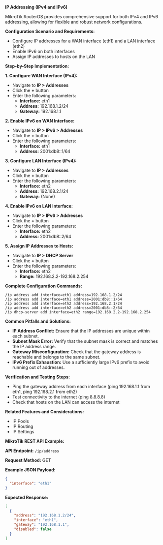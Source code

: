 **IP Addressing (IPv4 and IPv6)**

MikroTik RouterOS provides comprehensive support for both IPv4 and IPv6 addressing, allowing for flexible and robust network configurations.

**Configuration Scenario and Requirements:**

- Configure IP addresses for a WAN interface (eth1) and a LAN interface (eth2)
- Enable IPv6 on both interfaces
- Assign IP addresses to hosts on the LAN

**Step-by-Step Implementation:**

**1. Configure WAN Interface (IPv4):**

- Navigate to **IP > Addresses**
- Click the **+** button
- Enter the following parameters:
  - **Interface:** eth1
  - **Address:** 192.168.1.2/24
  - **Gateway:** 192.168.1.1

**2. Enable IPv6 on WAN Interface:**

- Navigate to **IP > IPv6 > Addresses**
- Click the **+** button
- Enter the following parameters:
  - **Interface:** eth1
  - **Address:** 2001:db8::1/64

**3. Configure LAN Interface (IPv4):**

- Navigate to **IP > Addresses**
- Click the **+** button
- Enter the following parameters:
  - **Interface:** eth2
  - **Address:** 192.168.2.1/24
  - **Gateway:** (None)

**4. Enable IPv6 on LAN Interface:**

- Navigate to **IP > IPv6 > Addresses**
- Click the **+** button
- Enter the following parameters:
  - **Interface:** eth2
  - **Address:** 2001:db8::2/64

**5. Assign IP Addresses to Hosts:**

- Navigate to **IP > DHCP Server**
- Click the **+** button
- Enter the following parameters:
  - **Interface:** eth2
  - **Range:** 192.168.2.2-192.168.2.254

**Complete Configuration Commands:**

```
/ip address add interface=eth1 address=192.168.1.2/24
/ip address add interface=eth1 address=2001:db8::1/64
/ip address add interface=eth2 address=192.168.2.1/24
/ip address add interface=eth2 address=2001:db8::2/64
/ip dhcp-server add interface=eth2 range=192.168.2.2-192.168.2.254
```

**Common Pitfalls and Solutions:**

- **IP Address Conflict:** Ensure that the IP addresses are unique within each subnet.
- **Subnet Mask Error:** Verify that the subnet mask is correct and matches the IP address range.
- **Gateway Misconfiguration:** Check that the gateway address is reachable and belongs to the same subnet.
- **IPv6 Prefix Exhaustion:** Use a sufficiently large IPv6 prefix to avoid running out of addresses.

**Verification and Testing Steps:**

- Ping the gateway address from each interface (ping 192.168.1.1 from eth1, ping 192.168.2.1 from eth2)
- Test connectivity to the internet (ping 8.8.8.8)
- Check that hosts on the LAN can access the internet

**Related Features and Considerations:**

- IP Pools
- IP Routing
- IP Settings

**MikroTik REST API Example:**

**API Endpoint:** `/ip/address`

**Request Method:** GET

**Example JSON Payload:**

```json
{
  "interface": "eth1"
}
```

**Expected Response:**

```json
[
  {
    "address": "192.168.1.2/24",
    "interface": "eth1",
    "gateway": "192.168.1.1",
    "disabled": false
  }
]
```